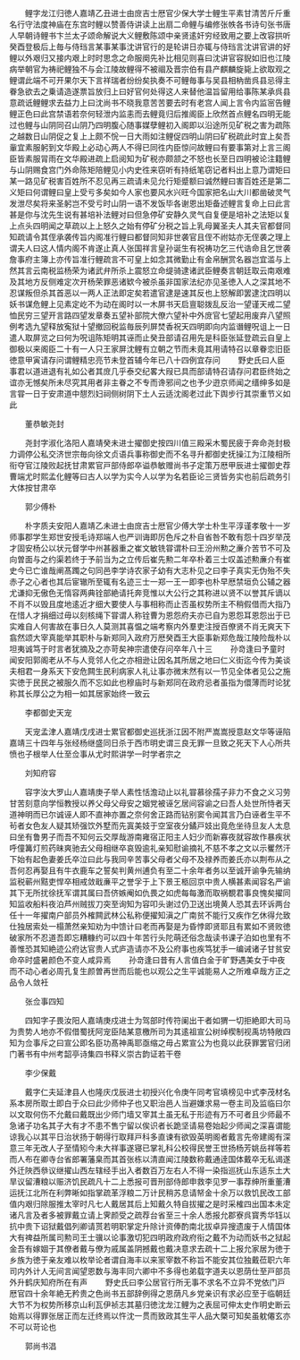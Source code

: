 <!-- { "loadSidebar": true } -->
　　鲤字龙江归徳人嘉靖乙丑进士由庻吉士厯官少保大学士鲤生平素甘清苦斤斤重名行守法度神庙在东宫时鲤以赞善侍讲读上出扇二命鲤与编修张帙各书诗句张书唐人早朝诗鲤书卞兰太子颂命解说大义鲤敷陈颂中亲贤逺奸穷经致用之要上改容拱听癸酉登极后上毎与侍珰言某事某事沈讲官行的是轮讲日亦辄与侍珰言沈讲官讲的好鲤以外艰归又接内艰上时时思念之命服阕先补比相见则喜曰沈讲官容貎如旧也江陵病举朝官为祷祀鲤独不与会江陵故鲤得不被祻及晋宗伯有县产麒麟旋毙上欲取观之鲤谓此端不可开果尔天下言祥瑞者纷纷矣执奏不可鲤毎事与吴县相枘凿呉县忌得主眷急欲去之乗请造遂票旨放归上曰好官何处得这人来替他温旨留用给事陈某承呉县意疏诋鲤鲤求去益力上曰沈尚书不晓我意苦苦要去时有老宫人闻上言令内监宻告鲤鲤正色曰此宫禁语若奈何轻泄内监恚而去鲤竟归后推阁臣上欣然首点鲤名四明无能过也鲤与山阴同召山阴乃四明腹心随事媒孽鲤初入阁即以沿途所见矿税之害为疏陈之越数日山阴促之复上上颇不恱一日大雨如注鲤促四明山阴曰矿税疏此时宜上矣吾軰宜素服躬到文华殿上必动心两人不得已同徃内臣惊问故鲤曰有要事第对上言三阁臣皆素服冐雨在文华殿进疏上启阅知为矿税亦颇颔之不怒也长至日四明被论注籍鲤与山阴赐食宫门外命陈矩陪鲤见小内史徃来窃听有持纸笔窃记者料出上意乃谓矩曰某一路见矿税害百姓所不忍见再三疏请未见允行矩蹙额曰诚然鲤曰害百姓还是第二义矩曰何谓鲤曰皇上受亏多矣如今人家也要风水兴旺今国家把名山大川都凿破灵气发泄尽矣将来圣躬岂不受亏时山阴一语不发饭毕各谢恩出矩备述鲤言复命上曰此言甚是你与沈先生说有甚培补法鲤对曰但急停矿安静久灵气自复便是培补之法矩以复上点头四明闻之草疏以上上怒久之始有停矿分税之旨上乳母翼圣夫人其夫官都督同知疏请令其侄承袭传旨内阁准行鲤曰都督同知非世袭官且侄不祔姑亦无侄袭之理上谓夫人曰这人情内阁不肯遂止真人张国祥言皇孙诞生有祝祷功乞三代诰命且乞世袭詹事府主簿上亦传旨准行鲤疏言不可皇上如念其微勤止有金帛酬赏名器岂宜滥与上然其言云南税监杨荣为诸武弁所杀上震怒立命缇骑逮诸武臣鲤奏言朝廷取云南艰难及其地方反侧难定次开杨荣罪恶诸欵今被杀虽非国家法纪亦见圣徳入人之深其地不忍谋叛但杀其首恶以一两人正法即定矣若遣官逮是速其反也上怒解即罢逮沈四明以妖书谋危鲤上见素定屹不为动在阁时以一木屏书天启亶聪拨乱反治一望谨天戒二望恤民穷三望开言路四望发章奏五望补部院大僚六望补中外庻官七望起用废弃八望照例考选九望释放寃狱十望撤回税监毎辰列屏焚香祝天四明即向内监谮鲤呪诅上一日遣人取屏览之曰何为呪诅陈矩明其诬而止癸丑部请召用先是科臣张延登疏云自皇上御极以来阁臣二十有一人只王家屏沈鲤有立朝之节而未竟其用请特召以章眷恋旧臣徳意甲寅请存问谓鲤精忠亮节未登首辅今年已八十四例宜存问
　　野史氏曰人臣事君以道进退有礼如公者其庻几乎泰交纪畧大叚已具而部请特召请存问君臣终始之谊亦无憾矣所未尽究其用者非主眷之不专而谗邪间之也予少逰京师闻之缙绅多如是言甞一日于安肃道中憇烈妇祠侧树阴下土人云适沈阁老过此下舆步行其崇重节义如此

　　董恭敏尧封

　　尧封字淑化洛阳人嘉靖癸未进士擢御史按四川值三殿采木蜀民疲于奔命尧封极力调停公私交济世宗毎向徐文贞语兵事称御史而不名寻升都御史抚操江为江陵相所衔夺官江陵败起抚甘肃累官戸部侍郎卒谥恭敏赠尚书子定策万厯甲辰进士擢御史荐曹端尤时熙孟化鲤等曰古人以学为实今人以学为名若臣论三贤皆务实也前后疏务引大体按甘肃卒

　　郭少傅朴

　　朴字质夫安阳人嘉靖乙未进士由庻吉士厯官少傅大学士朴生平淳谨孝敬十一岁师事郡学生郑世安授毛诗郑端人也严训诲即厉色斥之朴自省咎不敢有怨十四岁举茂才固安杨公以状元督学中州甚器重之崔文敏铣甞谓朴曰王汾州勲之亷介苦节不可及向曽面与之约渠若终于予前当为之立传后崔先勲二年卒朴着三士叹盖述勲亷介有崔史今已亡谁哉阐髙躅之句同邑李学诗农家子幼有大志朴见之曰李子真实无伪殆不失赤子之心者也其后宦辙所至辄有名迹三士一郑一王一即李也朴早厯禁垣负公辅之器尤谦抑无傲色无惰容两典铨部絶请托奔竞惟以大公行之其称进以贤不以誉其斥谪以不肖不以毁且度地逺近才细大要使人与事相称而止否虽权势所主不稍假借而大指乃在惜人才捐细过毋以刻核绳下甞谓人称铨曹为恩怨府夫亦已自为恩怨耳恩怨出于已实难自人何害故在事日久人莫测其喜愠之端考察内外羣吏注授百僚贤不肖无爽天下翕然颂大宰真能举其职朴与新郑同入政府万厯癸酉王大臣事新郑危哉江陵险哉朴以坦夷诚笃于时言者犹摘及之亦苛矣神宗遣使存问卒年八十三
　　孙竒逢曰予童时闻安阳郭阁老从不与人竞邻人化之亦相逊让因名其所居之地曰仁义街迄今传为美谈夫相君一身系天下安危闗生民利病家人礼让事亦微末然有以一节见全体者见公之施实徳于民民之被服久而不忘如此也穆庙时与新郑同在政府忌者虽指为儇薄而时论犹称其长厚公之为相一如其居家始终一致云

　　李都御史天宠

　　天宠孟津人嘉靖戊戌进士累官都御史巡抚浙江因不附严嵩嵩授意赵文华等诬陷嘉靖三十四年与张经杨继盛同日杀于西市明史谓三良无罪一旦致之死天下人心所共愤也子根举人仕至佥事从尤时熙讲学一时学者宗之

　　刘知府容

　　容字汝大罗山人嘉靖庚子举人素性恬澹动止以礼甞慕徐孺子非力不食之义习劳甘苦刻意向学恒教授以养父母父母安之姻党被诬乞居间容谕之曰吾人处世所恃者天道神明而已尔诚诬人即不直神亦置之奈何舍正路而钻别窦令闻其言乃白诬者生平不茍者女色友人疑其矫强饮外墅而先寘美妓于空室夜分鐍戸妓出竟危坐待旦友人太息曰坐有鲁男子而吾不知何云交厚哉游南雍宿正阳主人妇少而新寡夜就容故作暴疾状呼僮篝灯煎药昧爽驰去父母相继卒哀毁逾礼亲知慰谕摘礼不慈不孝之文以示矍然汗下始有起色妻姜氏卒泣曰此与我同辛苦事父母者父母不及禄养而姜氏亦以荆布从之吾何忍再娶且有牛衣鹿车之誓矣判黄州逋负有至二十余年者务以至诚开谕争先输纳监税蕲州黠吏悍卒相戒敛戢亷平之誉孚于上下景王柩回京中贵人横甚素闻容名严谕其下无所扰徐抚军谓其属曰吾侪嫉阉如仇畏之如虎每每激而取祸覩君事良愧矣擢同知监收船料夜泊芦州贼拔刀突至询知为容叩头谢过仍卫送出境黄人恐其去环诉两台任十一年擢南户部员外榷闗武林公私称便擢知滇之广南贫不能行又疾作乞休得允致仕独居索处一榻萧然亲知劝为中馈计曰老而再娶是为昏悖即贤耶且有累如不贤败徳破家所不忍道吾即忘糟糠约可以四十年苦行头陀萌还俗念哉读书课子泊如也里有不善惟恐其知絶迹公府达官贵人式庐造请亦不及公府事也疾笃犹手一编诫诸子甘贫安命卒时盛暑颜色不变人咸异焉
　　孙竒逢曰昔有人言值白金于旷野遇美女于中夜而不动心者必周孔复生颜曽再世而后能也以观公之生平诚能易人之所难卓哉方正之品令人敛衽

　　张佥事四知

　　四知字子畏汝阳人嘉靖庚戍进士为驾部时传符阑出干者如猬一切拒絶即大司马为贵势人地亦不假借蜀抚阿宠臣陆某意檄所司为其逺祖宣公树绰楔制视禹坊特敞四知为佥事斥之曰宣公即名臣功髙神禹耶亟缩之毋占累宣公为也竟以此获罪罢官归闭门著书有中州考韶亭诗集四书释义崇古韵证若干卷

　　李少保戴

　　戴字仁夫延津县人也隆庆戊辰进士初授兴化令庚午同考官填榜见中式李茂材名系本房所取士即白于众曰此少师仲子也又职治邑人当避嫌求易一卷主司及监临曰尔以文取何伤不允戴曰戴既出少师门墙又宰其土虽无私于形迹有万不可者且少师最不急诸子功名其子大有才不患不售宁留以俟识者长跪坚请易卷始起少师闻之深喜谓能谅我心以其平日治状扬于朝得行取拜戸科多直谏有欲毁英明阁者戴言先帝建阁有深意三年无改人子至情矧今未大祥事遂寝已掌礼科公校得民誉王世扬杨芳姚岳祥等若而人布在卿寺台省郎署藩臬而其首张栋以清直闻江陵数称戴通逹国体戴卒无私谒遂外迁陜西叅议继擢山西左辖经手出入者数百万左右人不得一染指巡抚山东适东土大旱议留漕粮以赈济饥民疏凡十二上悉报可晋刑部侍郎申救李见罗一事荐绅所重董漕运抚江北所在利弊晰如指掌疏革浮粮二万计民稍苏息请帑金十余万以救饥民改工部值内艰归除服推太宰时凡七人戴居其后上知戴久特自拔擢之是时采榷四出国本未定诸凡言及者多被罪戴立请上霁颜受之疏荐台省至三十余人悉报允郡寮呉寳秀华钰以抗中贵下诏狱戴倡列卿请贳若明职掌定升除计资俸酌南北拔卓异搜遗废于人情国体大有禆益所属司勲司王士骥以论事激切犯四明政府政府衔之戴不为动而妖书之狱起金吾有嫁婟于其僚者戴与僚为戚属盖阴撼戴也戴决意求去疏十二上报允家居为徳于乡族为徳于亲友难以枚举论者谓自海丰以来冡宰数不称旨不能安其位独戴莅职六年司内外计人无间言闻望恩数与海丰同六卿中不多得也弟载字道夫以恩荫仕至戸部员外升鹤庆知府所在有声
　　野史氏曰李公居官行所无事不求名不立异不党依门戸厯官四十余年絶无矜贵之色尚书五部辞例得之恩荫凡乡党亲识有求必应至于临朝廷大节不为权势所移京山利瓦伊祯志其墓归徳沈龙江鲤为之表屈可伸太史作明史断云始焉以得罪张居正而左迁终焉以忤沈一贯而致政其生平人品大槩可知矣虽躭僊玄亦不可以苛论也

　　郭尚书淐


